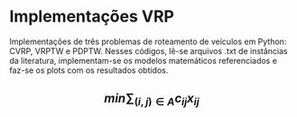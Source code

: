 # Implementações VRP
Implementações de três problemas de roteamento de veículos em Python: CVRP, VRPTW e PDPTW. Nesses códigos, lê-se arquivos .txt de instâncias da literatura, implementam-se os modelos matemáticos referenciados e faz-se os plots com os resultados obtidos.

## $$ min \displaystyle \sum_{(i,j) \in A}c_{ij}x_{ij}$$

